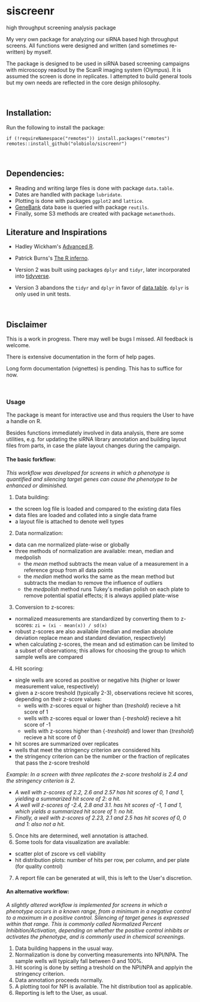# siscreenr
high throughput screening analysis package

My very own package for analyzing our siRNA based high throughput screens.
All functions were designed and written (and sometimes re-written) by myself.

The package is designed to be used in siRNA based screening campaigns with microscopy readout by the ScanR imaging system (Olympus). It is assumed the screen is done in replicates. I attempted to build general tools but my own needs are reflected in the core design philosophy.

<br>

## Installation:

Run the following to install the package:

```
if (!requireNamespace("remotes")) install.packages("remotes")
remotes::install_github("olobiolo/siscreenr")
```

<br>

## Dependencies:

- Reading and writing large files is done with package `data.table`.
- Dates are handled with package `lubridate`.
- Plotting is done with packages `ggplot2` and `lattice`.
- [GeneBank](https://www.ncbi.nlm.nih.gov/genbank/) data base is queried with package `reutils`.
- Finally, some S3 methods are created with package `metamethods`.

## Literature and Inspirations

- Hadley Wickham's [Advanced R](https://adv-r.hadley.nz/).

- Patrick Burns's [The R inferno](https://www.burns-stat.com/pages/Tutor/R_inferno.pdf).

- Version 2 was built using packages `dplyr` and `tidyr`, later incorporated into [tidyverse](https://www.tidyverse.org/).

- Version 3 abandons the `tidyr` and `dplyr` in favor of [data.table](https://www.rdocumentation.org/packages/data.table). `dplyr` is only used in unit tests.

<br>

## Disclaimer

This is a work in progress. There may well be bugs I missed. All feedback is welcome.

There is extensive documentation in the form of help pages.

Long form documentation (vignettes) is pending. This has to suffice for now.

<br>

### Usage

The package is meant for interactive use and thus requiers the User to have a handle on R.

Besides functions immediately involved in data analysis, there are some utilities, e.g. for updating the siRNA library annotation and building layout files from parts, in case the plate layout changes during the campaign.

#### The basic forkflow:

*This workflow was developed for screens in which a phenotype is quantified and silencing target genes can cause the phenotype to be enhanced or diminished.*

1. Data building:
- the screen log file is loaded and compared to the existing data files
- data files are loaded and collated into a single data frame
- a layout file is attached to denote well types
2. Data normalization:
- data can me normalized plate-wise or globally
- three methods of normalization are available: mean, median and medpolish
    - the *mean* method subtracts the mean value of a measurement in a reference group from all data points
    - the *median* method works the same as the mean method but subtracts the median to remove the influence of outliers
    - the *medpolish* method runs Tukey's median polish on each plate to remove potential spatial effects; it is always applied plate-wise
3. Conversion to z-scores:
- normalized measurements are standardized by converting them to z-scores: `zi = (xi - mean(x)) / sd(x)`
- robust z-scores are also available (median and median absolute deviation replace mean and standard deviation, respectively)
- when calculating z-scores, the mean and sd estimation can be limited to a subset of observations; this allows for choosing the group to which sample wells are compared
4. Hit scoring:
- single wells are scored as positive or negative hits (higher or lower measurement value, respectively)
- given a z-score treshold (typically 2-3), observations recieve hit scores, depending on their z-score values:
    - wells with z-scores equal or higher than {*treshold*} recieve a hit score of 1
    - wells with z-scores equal or lower than {*-treshold*} recieve a hit score of -1
    - wells with z-scores higher than {*-treshold*} and lower than {*treshold*} recieve a hit score of 0
- hit scores are summarized over replicates
- wells that meet the stringency criterion are considered hits
- the stringency criterion can be the number or the fraction of replicates that pass the z-score treshold

*Example: In a screen with three replicates the z-score treshold is 2.4 and the stringency criterion is 2.*

- *A well with z-scores of 2.2, 2.6 and 2.57 has hit scores of 0, 1 and 1, yielding a summarized hit score of 2: a hit.*
- *A well will z-scores of -2.4, 2.8 and 3.1. has hit scores of -1, 1 and 1, which yields a summarized hit score of 1: no hit.*
- *Finally, a well with z-scores of 2.23, 2.1 and 2.5 has hit scores of 0, 0 and 1: also not a hit.*

5. Once hits are determined, well annotation is attached.
6. Some tools for data visualization are available:
- scatter plot of zscore vs cell viability
- hit distribution plots: number of hits per row, per column, and per plate (for quality control)
7. A report file can be generated at will, this is left to the User's discretion.

#### An alternative workflow:

*A slightly altered workflow is implemented for screens in which a phenotype occurs in a known range, from a minimum in a negative control to a maximum in a positive control. Silencing of target genes is expressed within that range. This is commonly called Normalized Percent Inhibition/Activation, depending on whether the positive control inhibits or activates the phenotype, and is commonly used in chemical screenings.*

1. Data building happens in the usual way.
2. Normalization is done by converting measurements into NPI/NPA. The sample wells will typically fall between 0 and 100%.
3. Hit scoring is done by setting a treshold on the NPI/NPA and applyin the stringency criterion.
4. Data annotation proceeds normally.
5. A plotting tool for NPI is available. The hit distribution tool as applicable.
6. Reporting is left to the User, as usual.
